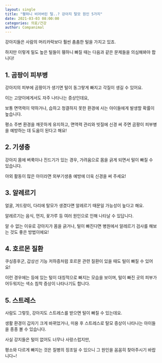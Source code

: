 ```yaml
---
layout: single
title: "휑하니 비어버린 털..? 강아지 탈모 원인 5가지"
date: 2021-03-03 08:00:00
categories: 의료/건강
author: Companimal
---
```


강아지들은 사람의 머리카락보다 훨씬 촘촘한 털을 가지고 있죠.

하지만 이렇게 밀도 높은 털들이 휑하니 빠질 때는 다음과 같은 문제들을 의심해봐야 합니다!

## 1. 곰팡이 피부병

강아지의 피부에 곰팡이가 생기면 털이 동그랗게 빠지고 각질이 생길 수 있어요.

이는 고양이에게서도 자주 나타나는 증상인데요,

보통 면역력이 약하거나, 습하고 청결하지 못한 환경에 사는 아이들에게 발생할 확률이 높습니다.

평소 주변 환경을 깨끗하게 유지하고, 면역력 관리와 빗질에 신경 써 주면 곰팡이 피부병을 예방하는 데 도움이 된다고 해요!

## 2. 기생충

강아지 몸에 벼룩이나 진드기가 있는 경우, 가려움으로 몸을 긁게 되면서 털이 빠질 수 있습니다.

야외 활동이 많은 아이라면 외부기생충 예방에 더욱 신경을 써 주세요!

## 3. 알레르기

얼굴, 겨드랑이, 다리에 탈모가 생겼다면 알레르기 때문일 가능성이 높다고 해요.

알레르기는 음식, 먼지, 꽃가루 등 여러 원인으로 인해 나타날 수 있답니다.

알 수 없는 이유로 강아지가 몸을 긁거나, 털이 빠진다면 병원에서 알레르기 검사를 해보는 것도 좋은 방법이에요!

## 4. 호르몬 질환

쿠싱증후군, 갑상선 기능 저하증처럼 호르몬 관련 질환이 있을 때도 털이 빠질 수 있어요!

이런 경우에는 등에 있는 털이 대칭적으로 빠지는 모습을 보이며, 털이 빠진 곳의 피부가 어두워지는 색소 침착 증상이 나타나기도 합니다.

## 5. 스트레스

사람도 그렇듯, 강아지도 스트레스를 받으면 털이 빠질 수 있는데요.

생활 환경이 갑자기 크게 바뀌었거나, 미용 후 스트레스로 탈모 증상이 나타나는 아이들을 종종 볼 수 있습니다.

사실 강지들은 털이 없어도 너무나 사랑스럽지만,

평소와 다르게 빠지는 것은 질병의 징조일 수 있으니 그 원인을 꼼꼼히 찾아주시기 바랍니다~!
